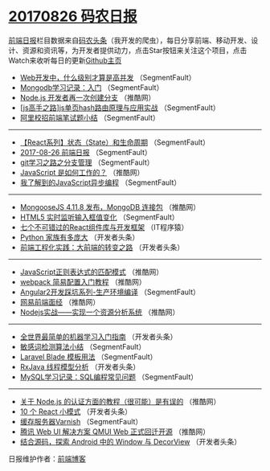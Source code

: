 # [20170826 码农日报](https://toutiao.qdkfweb.cn/date/2017/08/26)

[前端日报](https://qdkfweb.cn/c/news)栏目数据来自[码农头条](https://toutiao.qdkfweb.cn/)（我开发的爬虫），每日分享前端、移动开发、设计、资源和资讯等，为开发者提供动力，点击Star按钮来关注这个项目，点击Watch来收听每日的更新[Github主页](https://github.com/kujian/frontendDaily)
* [Web开发中，什么级别才算是高并发](https://toutiao.qdkfweb.cn/49213.html) （SegmentFault）
* [Mongodb学习记录：入门](https://toutiao.qdkfweb.cn/49219.html) （SegmentFault）
* [Node.js 开发者再一次创建分支](https://toutiao.qdkfweb.cn/49189.html) （推酷网）
* [[js高手之路]js单页hash路由原理与应用实战](https://toutiao.qdkfweb.cn/49223.html) （SegmentFault）
* [阿里校招前端笔试题小结](https://toutiao.qdkfweb.cn/49215.html) （SegmentFault）

***
* [【React系列】状态（State）和生命周期](https://toutiao.qdkfweb.cn/49226.html) （SegmentFault）
* [2017-08-26 前端日报](https://toutiao.qdkfweb.cn/49260.html) （SegmentFault）
* [git学习之路之分支管理](https://toutiao.qdkfweb.cn/49217.html) （SegmentFault）
* [JavaScript 是如何工作的？](https://toutiao.qdkfweb.cn/49188.html) （推酷网）
* [我了解到的JavaScript异步编程](https://toutiao.qdkfweb.cn/49218.html) （SegmentFault）

***
* [MongooseJS 4.11.8 发布，MongoDB 连接包](https://toutiao.qdkfweb.cn/49190.html) （推酷网）
* [HTML5 实时监听输入框值变化](https://toutiao.qdkfweb.cn/49253.html) （SegmentFault）
* [七个不可错过的React组件库与开发框架](https://toutiao.qdkfweb.cn/49293.html) （IT程序猿）
* [Python 家族有多庞大](https://toutiao.qdkfweb.cn/49234.html) （开发者头条）
* [前端工程化实践：大前端的转变之路](https://toutiao.qdkfweb.cn/49245.html) （开发者头条）

***
* [JavaScript正则表达式的匹配模式](https://toutiao.qdkfweb.cn/49185.html) （推酷网）
* [webpack 简易配置入门教程](https://toutiao.qdkfweb.cn/49187.html) （推酷网）
* [Angular2开发踩坑系列-生产环境编译](https://toutiao.qdkfweb.cn/49250.html) （SegmentFault）
* [网易前端面经](https://toutiao.qdkfweb.cn/49191.html) （推酷网）
* [Nodejs实战——实现一个资源分析系统](https://toutiao.qdkfweb.cn/49180.html) （推酷网）

***
* [全世界最简单的机器学习入门指南](https://toutiao.qdkfweb.cn/49232.html) （开发者头条）
* [敏感词检测算法小结](https://toutiao.qdkfweb.cn/49222.html) （SegmentFault）
* [Laravel Blade 模板用法](https://toutiao.qdkfweb.cn/49255.html) （SegmentFault）
* [RxJava 线程模型分析](https://toutiao.qdkfweb.cn/49244.html) （开发者头条）
* [MySQL学习记录：SQL编程常见问题](https://toutiao.qdkfweb.cn/49224.html) （SegmentFault）

***
* [关于 Node.js 的认证方面的教程（很可能）是有误的](https://toutiao.qdkfweb.cn/49183.html) （推酷网）
* [10 个 React 小模式](https://toutiao.qdkfweb.cn/49235.html) （开发者头条）
* [缓存服务器Varnish](https://toutiao.qdkfweb.cn/49246.html) （SegmentFault）
* [腾讯 Web UI 解决方案 QMUI Web 正式回迁开源](https://toutiao.qdkfweb.cn/49184.html) （推酷网）
* [结合源码，探索 Android 中的 Window 与 DecorView](https://toutiao.qdkfweb.cn/49236.html) （开发者头条）

日报维护作者：[前端博客](https://qdkfweb.cn/) 